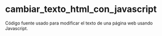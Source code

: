 # cambiar_texto_html_con_javascript
Código fuente usado para modificar el texto de una página web usando Javascript.
